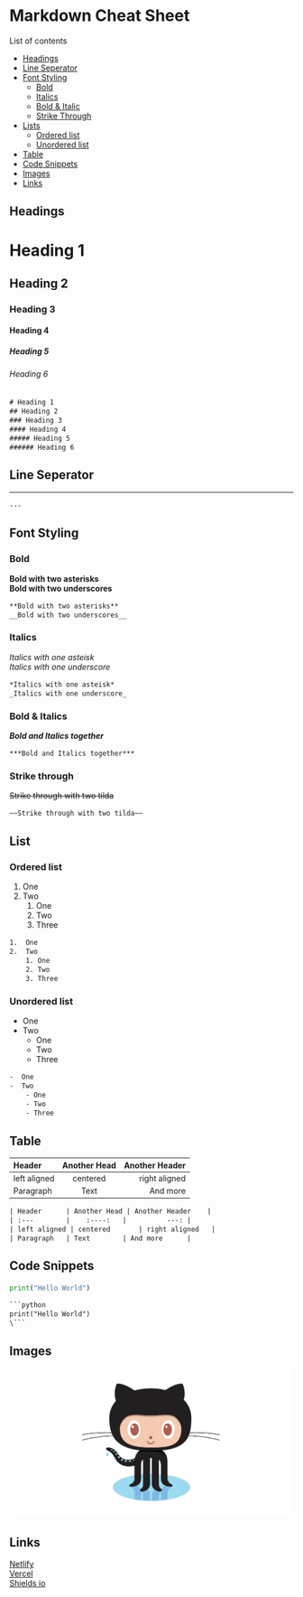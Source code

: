 # Markdown Cheat Sheet

List of contents   
- [Headings](#headings)
- [Line Seperator](#line-seperator)
- [Font Styling](#font-styling)
    - [Bold](#bold)
    - [Italics](#italics)
    - [Bold & Italic](#bold--italics)
    - [Strike Through](#strike-through)
- [Lists](#list)
    - [Ordered list](#ordered-list)
    - [Unordered list](#unordered-list)
- [Table](#table)
- [Code Snippets](#code-snippets)
- [Images](#images)
- [Links](#links)


## Headings
# Heading 1
## Heading 2
### Heading 3
#### Heading 4  
##### Heading 5
###### Heading 6
```
# Heading 1
## Heading 2
### Heading 3
#### Heading 4  
##### Heading 5
###### Heading 6
```
## Line Seperator
---
```
---
```

## Font Styling
### Bold
**Bold with two asterisks**  
__Bold with two underscores__  
```
**Bold with two asterisks**  
__Bold with two underscores__  
```
### Italics
*Italics with one asteisk*  
_Italics with one underscore_
```
*Italics with one asteisk*  
_Italics with one underscore_
```
### Bold & Italics
***Bold and Italics together***
```
***Bold and Italics together***
```

### Strike through
~~Strike through with two tilda~~
```
~~Strike through with two tilda~~
```
## List 

### Ordered list

1.  One  
2.  Two   
    1. One 
    2. Two 
    3. Three 

```
1.  One 
2.  Two   
    1. One 
    2. Two 
    3. Three 
```
### Unordered list
-  One  
-  Two   
    - One 
    - Two 
    - Three   
```
-  One  
-  Two   
    - One 
    - Two 
    - Three 
```
## Table 

| Header      | Another Head | Another Header    |
| :---        |    :----:   |          ---: |
| left aligned | centered       | right aligned   |
| Paragraph   | Text        | And more      |
```
| Header      | Another Head | Another Header    |
| :---        |    :----:   |          ---: |
| left aligned | centered       | right aligned   |
| Paragraph   | Text        | And more      |
```

## Code Snippets
```python
print("Hello World")
```
```
```python
print("Hello World")
\```
```

## Images
![Github Octocat](Images\github-octocat.png "Github Octocat")

## Links
[Netlify](https://www.netlify.com/ "Netlify")  
[Vercel](https://vercel.com/ "Vercel")  
[Shields io](https://shields.io/ "shields.io")


